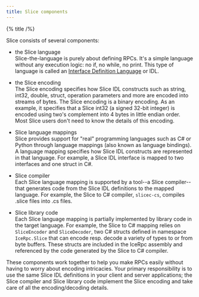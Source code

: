 ```yaml
---
title: Slice components
---
```


{% title /%}

Slice consists of several components:
- the Slice language\
Slice-the-language is purely about defining RPCs. It's a simple language without any execution logic: no if, no while,
no print. This type of language is called an
[Interface Definition Language](https://en.wikipedia.org/wiki/Interface_description_language) or IDL.

- the Slice encoding\
The Slice encoding specifies how Slice IDL constructs such as string, int32, double, struct, operation parameters and
more are encoded into streams of bytes. The Slice encoding is a binary encoding. As an example, it specifies that a
Slice int32 (a signed 32-bit integer) is encoded using two's complement into 4 bytes in little endian order. Most Slice
users don't need to know the details of this encoding.

- Slice language mappings\
Slice provides support for "real" programming languages such as C# or Python through language mappings (also known as
language bindings). A language mapping specifies how Slice IDL constructs are represented in that language. For example,
a Slice IDL interface is mapped to two interfaces and one struct in C#.

- Slice compiler\
Each Slice language mapping is supported by a tool--a Slice compiler--that generates code from the Slice IDL definitions
to the mapped language. For example, the Slice to C# compiler, `slicec-cs`, compiles .slice files into .cs files.

- Slice library code\
Each Slice language mapping is partially implemented by library code in the target language. For example, the Slice to
C# mapping relies on `SliceEncoder` and `SliceDecoder`, two C# structs defined in namespace `IceRpc.Slice` that can
encode resp. decode a variety of types to or from byte buffers. These structs are included in the IceRpc assembly and
referenced by the code generated by the Slice to C# compiler.

These components work together to help you make RPCs easily without having to worry about encoding intricacies. Your
primary responsibility is to use the same Slice IDL definitions in your client and server applications; the Slice
compiler and Slice library code implement the Slice encoding and take care of all the encoding/decoding details.
